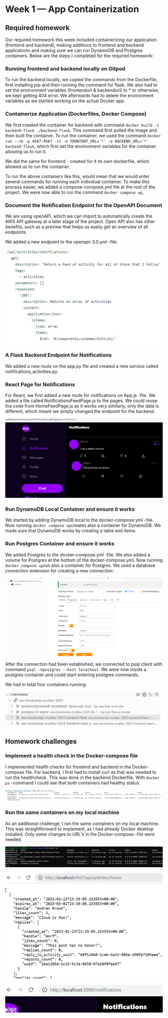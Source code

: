 # Week 1 — App Containerization


## Required homework

Our required homework this week included containerizing our application (frontend and backend), making additions to frontend and backend applications and making sure we can run DynamoDB and Postgres containers. Below are the steps I completed for the required homework:

### Running frontend and backend locally on Gitpod

To run the backend locally, we copied the commands from the Dockerfile, first installing pip and then running the command for flask. We also had to set the environment variables (frontendurl & backendurl) to * or otherwise, we kept getting 404 error. We afterwards had to delete the environment variables as we started working on the actual Docker app.

### Containerize Application (Dockerfiles, Docker Compose)

We first created the container for backend with command ``docker build -t  backend-flask ./backend-flask``. This command first pulled the image and then built the container. To run the container, we used the command ``docker run --rm -p 4567:4567 -it -e FRONTENT_URL='*' -e BACKEND_URL='*' backend-flask``, which first set the environment variables for the container allowing us to run it. 

We did the same for frontend - created for it its own dockerfile, which allowed us to run the container.

To run the above containers like this, would mean that we would enter several commands for running each individual container. To make this process easier, we added a compose-compose.yml file at the root of the project. We were now able to run the command ``docker compose up``, 

### Document the Notification Endpoint for the OpenAPI Document

We are using openAPI, which we can import to automatically create the AWS API gateway at a later stage of the project. Open API also has other benefits, such as a preview that helps us easily get an overview of all endpoints. 

We added a new endpoint to the openapi-3.0.yml -file.

![openApi](assets/openapi_notifications.png)


### A Flask Backend Endpoint for Notifications

We added a new route on the app.py file and created a new service called notifications_activities.py.


### React Page for Notifications

For React, we first added a new route for notifications on App.js -file. We added a file called NotificationsFeedPage.js to the pages. We could reuse the code from HomeFeedPage.js as it works very similarly, only the data is different, which meant we simply changed the endpoint for the backend.

![notifications React](assets/notifications.png)

### Run DynamoDB Local Container and ensure it works

We started by adding DynamoDB local to the docker-compose.yml -file. Now running ``docker compose up``creates also a container for DynamoDB. We made sure that DynamoDB works by creating a table and items.

### Run Postgres Container and ensure it works

We added Postgres to the docker-compose.yml -file. We also added a volume for Postgres at the bottom of the docker-compose.yml. Now running ``docker compose up``run also a container for Postgres. We used a database connection extension for creating a new connection:

![postgres_connection](assets/postgres_connection.png)

After the connection had been established, we connected to psql client with command ``psql -Upostgres --host localhost``. We were now inside a postgres container and could start entering postgres commands.

We had in total four containers running:

![containers](assets/containers_running.png)

## Homework challenges

### Implement a health check in the Docker-compose file

I implemented health checks for frontend and backend in the Docker-compose file. For backend, I first had to install curl as that was needed to run the healthcheck. This was done in the backend Dockerfile. With `docker ps` -command I could see that both containers had healthy status.

![healthchecks](assets/healthchecks.png)


### Run the same containers on my local machine

As an additional challenge, I ran the same containers on my local machine. This was straightforward to implement, as I had already Docker desktop installed. Only some changes to URL's in the Docker-compose -file were needed.  

![containers_local](assets/containers_local.png)

![backend_localhost](assets/backend_localhost.png)

![frontend_localhost](assets/frontend_localhost.png)

